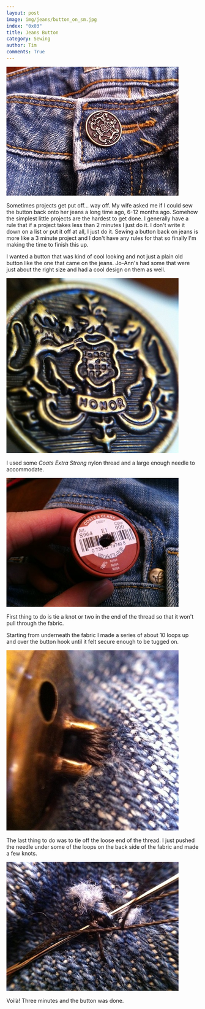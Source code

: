 ```yaml
---
layout: post
image: img/jeans/button_on_sm.jpg
index: "0x03"
title: Jeans Button
category: Sewing
author: Tim
comments: True
---
```

![Jeans Button](/img/jeans/button_on.jpg)

Sometimes projects get put off... way off. My wife asked me if I could sew the
button back onto her jeans a long time ago, 6-12 months ago. Somehow the
simplest little projects are the hardest to get done. I generally have a rule
that if a project takes less than 2 minutes I just do it. I don't write it down
on a list or put it off at all, I just do it. Sewing a button back on jeans is
more like a 3 minute project and I don't have any rules for that so finally I'm
making the time to finish this up.

I wanted a button that was kind of cool looking and not just a plain old button
like the one that came on the jeans. Jo-Ann's had some that were just about 
the right size and had a cool design on them as well.

![Cool Button](/img/jeans/button_closeup_sm.jpg)


I used some *Coats Extra Strong* nylon thread and a large enough needle to
accommodate. 

![Nylon Thread](/img/jeans/thread_sm.jpg)

First thing to do is tie a knot or two in the end of the thread so that it
won't pull through the fabric. 

Starting from underneath the fabric I made a series of about 10 loops up and
over the button hook until it felt secure enough to be tugged on. 

![Thread Loops](/img/jeans/thread_loops_sm.jpg)

The last thing to do was to tie off the loose end of the thread. I just pushed
the needle under some of the loops on the back side of the fabric and made a
few knots. 

![Tie Off](/img/jeans/tieoff_sm.jpg)

Voilà! Three
minutes and the button was done.
